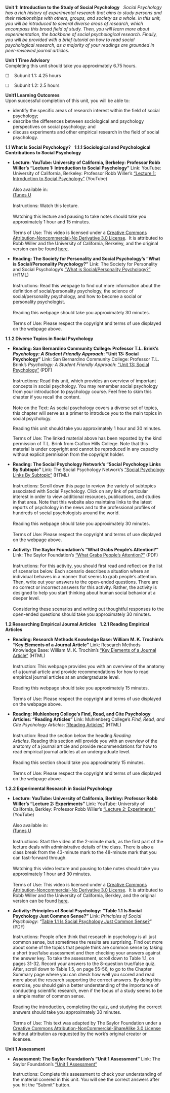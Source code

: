 **Unit 1: Introduction to the Study of Social Psychology** <span
id="1"></span> 
*Social Psychology has a rich history of experimental research that aims
to study persons and their relationships with others, groups, and
society as a whole. In this unit, you will be introduced to several
diverse areas of research, which encompass this broad field of study.
Then, you will learn more about experimentation, the backbone of social
psychological research. Finally, you will be provided with a brief
tutorial on how to read social psychological research, as a majority of
your readings are grounded in peer-reviewed journal articles.*

**Unit 1 Time Advisory**  
Completing this unit should take you approximately 6.75 hours.  
  
 ☐    Subunit 1.1: 4.25 hours  
  
 ☐    Subunit 1.2: 2.5 hours

**Unit1 Learning Outcomes**  
Upon successful completion of this unit, you will be able to:  
-   identify the specific areas of research interest within the field of
    social psychology;
-   describe the differences between sociological and psychology
    perspectives on social psychology; and
-   discuss experiments and other empirical research in the field of
    social psychology.

**1.1 What Is Social Psychology?** <span id="1.1"></span> 
**1.1.1 Sociological and Psychological Contributions to Social
Psychology** <span id="1.1.1"></span> 
-   **Lecture: YouTube: University of California, Berkeley: Professor
    Robb Willer’s “Lecture 1: Introduction to Social Psychology”**
    Link: YouTube: University of California, Berkeley: Professor Robb
    Willer’s [“Lecture 1: Introduction to Social
    Psychology”](http://www.youtube.com/watch?v=Da_czdUTyuQ) (YouTube)  
        
     Also available in:  
     [iTunes
    U](http://itunes.apple.com/us/podcast/lecture-1-introduction-to/id354825323?i=80684022)  
        
     Instructions: Watch this lecture.  
        
     Watching this lecture and pausing to take notes should take you
    approximately 1 hour and 15 minutes.  
        
     Terms of Use: This video is licensed under a [Creative Commons
    Attribution-Noncommercial-No Derivative 3.0
    License](http://creativecommons.org/licenses/by-nc-nd/3.0/).  It is
    attributed to Robb Willer and the University of California, Berkeley,
    and the original version can be found
    [here](http://www.youtube.com/playlist?list=PL1317EA5E1CA2DA9A).

-   **Reading: The Society for Personality and Social Psychology’s “What
    is Social/Personality Psychology?”**
    Link: The Society for Personality and Social Psychology’s [“What is
    Social/Personality Psychology?”](http://www.spsp.org/?page=Whatis)
    (HTML)  
        
     Instructions: Read this webpage to find out more information about
    the definition of social/personality psychology, the science of
    social/personality psychology, and how to become a social or
    personality psychologist.  
        
     Reading this webpage should take you approximately 30 minutes.  
        
     Terms of Use: Please respect the copyright and terms of use
    displayed on the webpage above.

**1.1.2 Diverse Topics in Social Psychology** <span id="1.1.2"></span> 
-   **Reading: San Bernardino Community College: Professor T.L. Brink’s
    *Psychology: A Student Friendly Approach*: “Unit 13: Social
    Psychology”**
    Link: San Bernardino Community College: Professor T.L.
    Brink’s *Psychology: A Student Friendly Approach*: [“Unit 13: Social
    Psychology”](http://www.saylor.org/site/wp-content/uploads/2011/01/TLBrink_PSYCH13.pdf) (PDF)  
        
     Instructions: Read this unit, which provides an overview of
    important concepts in social psychology. You may remember social
    psychology from your introduction to psychology course. Feel free to
    skim this chapter if you recall the content.   
        
     Note on the Text: As social psychology covers a diverse set of
    topics, this chapter will serve as a primer to introduce you to the
    main topics in social psychology.  
      
     Reading this unit should take you approximately 1 hour and 30
    minutes.  
      
     Terms of Use: The linked material above has been reposted by the
    kind permission of T.L. Brink from Crafton Hills College. Note that
    this material is under copyright and cannot be reproduced in any
    capacity without explicit permission from the copyright holder.

-   **Reading: The Social Psychology Network’s “Social Psychology Links
    By Subtopic”**
    Link: The Social Psychology Network’s [“Social Psychology Links By
    Subtopic”](http://www.socialpsychology.org/social.htm) (HTML)  
        
     Instructions: Scroll down this page to review the variety of
    subtopics associated with Social Psychology. Click on any link of
    particular interest in order to view additional resources,
    publications, and studies in that area. Note that this website also
    maintains links to the latest reports of psychology in the news and
    to the professional profiles of hundreds of social psychologists
    around the world.  
        
     Reading this webpage should take you approximately 30 minutes.  
        
     Terms of Use: Please respect the copyright and terms of use
    displayed on the webpage above.

-   **Activity: The Saylor Foundation’s “What Grabs People’s
    Attention?”**
    Link: The Saylor Foundation’s [“What Grabs People’s
    Attention?”](http://www.saylor.org/site/wp-content/uploads/2013/03/PSYCH301-1.1.2-WHAT-GRABS-PEOPLES-ATTENTION.pdf)
    (PDF)  
        
     Instructions: For this activity, you should first read and reflect
    on the list of scenarios below. Each scenario describes a situation
    where an individual behaves in a manner that seems to grab people’s
    attention. Then, write out your answers to the open-ended questions.
    There are no correct or incorrect answers for this activity. Rather,
    the activity is designed to help you start thinking about human
    social behavior at a deeper level.  
        
     Considering these scenarios and writing out thoughtful responses to
    the open-ended questions should take you approximately 30 minutes.

**1.2 Researching Empirical Journal Articles** <span id="1.2"></span> 
**1.2.1 Reading Empirical Articles** <span id="1.2.1"></span> 
-   **Reading: Research Methods Knowledge Base: William M. K. Trochim’s
    “Key Elements of a Journal Article”**
    Link: Research Methods Knowledge Base: William M. K. Trochim’s [“Key
    Elements of a Journal
    Article”](http://www.socialresearchmethods.net/kb/guideelements.php) (HTML)  
        
     Instruction: This webpage provides you with an overview of the
    anatomy of a journal article and provide recommendations for how to
    read empirical journal articles at an undergraduate level.  
        
     Reading this webpage should take you approximately 15 minutes.  
        
     Terms of Use: Please respect the copyright and terms of use
    displayed on the webpage above.

-   **Reading: Muhlenberg College’s Find, Read, and Cite Psychology
    Articles: “Reading Articles”**
    Link: Muhlenberg College’s *Find, Read, and Cite Psychology
    Articles*: [“Reading
    Articles”](http://www.muhlenberg.edu/depts/psychology/FindReadCite.htm) (HTML)  
        
     Instruction: Read the section below the heading *Reading
    Articles*. Reading this section will provide you with an overview of
    the anatomy of a journal article and provide recommendations for how
    to read empirical journal articles at an undergraduate level.  
        
     Reading this section should take you approximately 15 minutes.  
        
     Terms of Use: Please respect the copyright and terms of use
    displayed on the webpage above.

**1.2.2 Experimental Research in Social Psychology** <span
id="1.2.2"></span> 
-   **Lecture: YouTube: University of California, Berkley: Professor
    Robb Willer’s “Lecture 2: Experiments”**
    Link: YouTube: University of California, Berkley: Professor Robb
    Willer’s [“Lecture 2:
    Experiments”](http://www.youtube.com/watch?v=Z1bnSw5L1i0)
    (YouTube)  
        
     Also available in:  
     [iTunes
    U](http://itunes.apple.com/us/podcast/lecture-2-experiments/id354825323?i=80684039)  
        
     Instructions: Start the video at the 2-minute mark, as the first
    part of the lecture deals with administrative details of the class.
    There is also a class break from the 43-minute mark to the 48-minute
    mark that you can fast-forward through.  
        
     Watching this video lecture and pausing to take notes should take
    you approximately 1 hour and 30 minutes.  
        
     Terms of Use: This video is licensed under a [Creative Commons
    Attribution-Noncommercial-No Derivative 3.0
    License](http://creativecommons.org/licenses/by-nc-nd/3.0/).  It is
    attributed to Robb Willer and the University of California, Berkley,
    and the original version can be found
    [here](http://www.youtube.com/playlist?list=PL1317EA5E1CA2DA9A).

-   **Activity: Principles of Social Psychology: “Table 1.1 Is Social
    Psychology Just Common Sense?”**
    Link: *Principles of Social Psychology*: “[Table 1.1 Is Social
    Psychology Just Common
    Sense?](http://www.saylor.org/site/textbooks/Principles%20of%20Social%20Psychology.pdf)”
    (PDF)  
      
     Instructions: People often think that research in psychology is all
    just common sense, but sometimes the results are surprising. Find
    out more about some of the topics that people think are common sense
    by taking a short true/false assessment and then checking your
    answers against the answer key. To take the assessment, scroll down
    to Table 1.1, on pages 31-32. Record your answers to the 8-question
    true/false quiz. After, scroll down to Table 1.5, on page 55-56, to
    go to the Chapter Summary page where you can check how well you
    scored and read more about the research supporting the correct
    answers. By doing this exercise, you should gain a better
    understanding of the importance of conducting scientific research,
    even if the focus of a study seems to be a simple matter of common
    sense.  
        
     Reading the introduction, completing the quiz, and studying the
    correct answers should take you approximately 30 minutes.  
        
     Terms of Use: This text was adapted by The Saylor Foundation under
    a [Creative Commons Attribution-NonCommercial-ShareAlike 3.0
    License](http://creativecommons.org/licenses/by-nc-sa/3.0/) without
    attribution as requested by the work’s original creator or licensee.

**Unit 1 Assessment** <span id="1.3"></span> 
-   **Assessment: The Saylor Foundation’s “Unit 1 Assessment”**
    <span id=":51" dir="ltr">Link: The Saylor Foundation’s [“Unit 1
    Assessment”](http://school.saylor.org/mod/quiz/view.php?id=1302)  
      
     Instructions: Complete this assessment to check your understanding
    of the material covered in this unit. You will see the correct
    answers after you hit the “Submit” button.</span>


